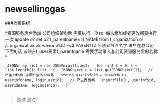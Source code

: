 # newsellinggas
###收费系统

*资源服务后台添加 公司组织架构后 需要执行一次sql  每次添加或者更改都要执行一次
update o2 set o2.f_parentname=o1.NAME 
from t_organization o1 ,t_organization o2 
where o1.ID =o2.PARENTID
关联父节点名字
账户在总公司下面的话 该账户t_user表里f_parentname 需要手动录入总公司资源服务里的名称
*


`
JSONArray list = new JSONArray(files);  
			for (int l = 0; l < list.length(); l++)  
			{  
				JSONObject u = list.getJSONObject(l);  
				// 产生户档案,返回产生的户编号  
				String userinfoid = inserthu(u, userinfoname, loginuserid);  
				// 产生表档案  
				insertfile(u, userinfoid, useridname, loginuserid);  
			}`
`
***
>测试 测试2

 
